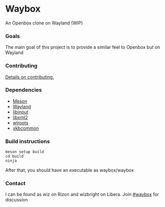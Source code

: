 # Waybox
An Openbox clone on Wayland (WIP)

### Goals
The main goal of this project is to provide a similar feel to Openbox but on Wayland

### Contributing

[Details on
contributing.](https://github.com/wizbright/waybox/blob/master/CONTRIBUTING.md)

### Dependencies

* [Meson](https://mesonbuild.com/)
* [Wayland](https://wayland.freedesktop.org/)
* [libinput](http://www.freedesktop.org/wiki/Software/libinput)
* [libxml2](http://xmlsoft.org/)
* [wlroots](https://gitlab.freedesktop.org/wlroots/wlroots/)
* [xkbcommon](https://xkbcommon.org/)

### Build instructions

```
meson setup build
cd build
ninja
```

After that, you should have an executable as waybox/waybox

### Contact
I can be found as wiz on Rizon and wizbright on Libera. 
Join [#waybox](https://libera.chat/guides/connect) for discussion
